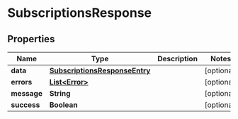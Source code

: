 # SubscriptionsResponse

## Properties
| Name        | Type                                                            | Description | Notes      |
| ----------- | --------------------------------------------------------------- | ----------- | ---------- |
| **data**    | [**SubscriptionsResponseEntry**](SubscriptionsResponseEntry.md) |             | [optional] |
| **errors**  | [**List&lt;Error&gt;**](Error.md)                               |             | [optional] |
| **message** | **String**                                                      |             | [optional] |
| **success** | **Boolean**                                                     |             | [optional] |
